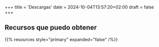 +++
title = 'Descargas'
date = 2024-10-04T13:57:20+02:00
draft = false
+++

## Recursos que puedo obtener

{{% resources style="primary" expanded="false" /%}}

